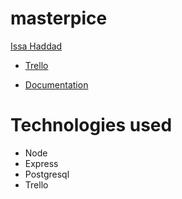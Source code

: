# masterpice


  [Issa Haddad ](https://github.com/issa097)


- [Trello](https://trello.com/b/Sut1QMku/masterpice)

- [Documentation](https://docs.google.com/presentation/d/1ktXz-bYZAzeIgBLDZEO6PqNPFc7IMf2h/edit#slide=id.p1)


# Technologies used


- Node
- Express
- Postgresql
- Trello



